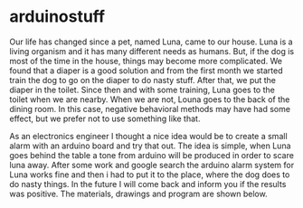 # arduinostuff
Our life has changed since a pet, named Luna, came to our house. Luna is a living organism and it has many different needs as humans. But, if the dog is most of the time in the house, things may become more complicated. We found that a diaper is a good solution and from the first month we started train the dog to go on the diaper to do nasty stuff. After that, we put the diaper in the toilet. Since then and with some training, Luna goes to the toilet when we are nearby. When we are not, Louna goes to the back of the dining room. In this case, negative behavioral methods may have had some effect, but we prefer not to use something like that.

As an electronics engineer I thought a nice idea would be to create a small alarm with an arduino board and try that out. The idea is simple, when Luna goes behind the table a tone from arduino  will be produced in order to scare luna away. After some work and google search the arduino alarm system for Luna works fine and then i had to put it to the place, where the dog does to do nasty things. In the future I will come back and inform you if the results was positive. The materials, drawings and program are shown below.
